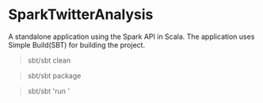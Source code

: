 SparkTwitterAnalysis
====================

A standalone application using the Spark API in Scala. The application uses Simple Build(SBT) for building the project.

>sbt/sbt clean

>sbt/sbt package 

>sbt/sbt 'run <arguments>'
